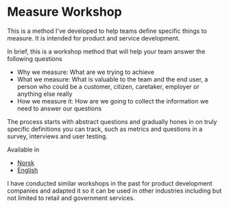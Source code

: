 # Measure Workshop

This is a method I've developed to help teams define specific things to measure. It is intended for product and service development.

In brief, this is a workshop method that will help your team answer the following questions

* Why we measure: What are we trying to achieve
* What we measure: What is valuable to the team and the end user, a person who could be a customer, citizen, caretaker, employer or anything else really
* How we measure it: How are we going to collect the information we need to answer our questions

The process starts with abstract questions and gradually hones in on truly specific definitions you can track, such as metrics and questions in a survey, interviews and user testing.

Available in

* [Norsk](https://github.com/tobmcv/measure-workshop/blob/master/norsk.md)
* [English](https://github.com/tobmcv/measure-workshop/blob/master/english.md)

I have conducted similar workshops in the past for product development companies and adapted it so it can be used in other industries including but not limited to retail and government services.